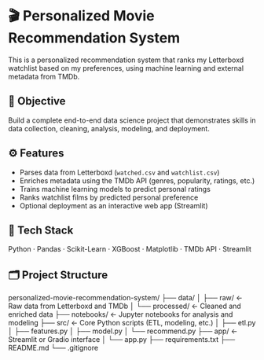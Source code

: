 # 🎬 Personalized Movie Recommendation System

This is a personalized recommendation system that ranks my Letterboxd watchlist based on my preferences, using machine learning and external metadata from TMDb.

## 🎯 Objective
Build a complete end-to-end data science project that demonstrates skills in data collection, cleaning, analysis, modeling, and deployment.

## ⚙️ Features
- Parses data from Letterboxd (`watched.csv` and `watchlist.csv`)
- Enriches metadata using the TMDb API (genres, popularity, ratings, etc.)
- Trains machine learning models to predict personal ratings
- Ranks watchlist films by predicted personal preference
- Optional deployment as an interactive web app (Streamlit)

## 🧰 Tech Stack
Python · Pandas · Scikit-Learn · XGBoost · Matplotlib · TMDb API · Streamlit

## 🗂️ Project Structure
personalized-movie-recommendation-system/
├── data/
│ ├── raw/ <- Raw data from Letterboxd and TMDb
│ └── processed/ <- Cleaned and enriched data
├── notebooks/ <- Jupyter notebooks for analysis and modeling
├── src/ <- Core Python scripts (ETL, modeling, etc.)
│ ├── etl.py
│ ├── features.py
│ ├── model.py
│ └── recommend.py
├── app/ <- Streamlit or Gradio interface
│ └── app.py
├── requirements.txt
├── README.md
└── .gitignore